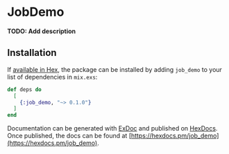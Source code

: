 # JobDemo

**TODO: Add description**

## Installation

If [available in Hex](https://hex.pm/docs/publish), the package can be installed
by adding `job_demo` to your list of dependencies in `mix.exs`:

```elixir
def deps do
  [
    {:job_demo, "~> 0.1.0"}
  ]
end
```

Documentation can be generated with [ExDoc](https://github.com/elixir-lang/ex_doc)
and published on [HexDocs](https://hexdocs.pm). Once published, the docs can
be found at [https://hexdocs.pm/job_demo](https://hexdocs.pm/job_demo).


